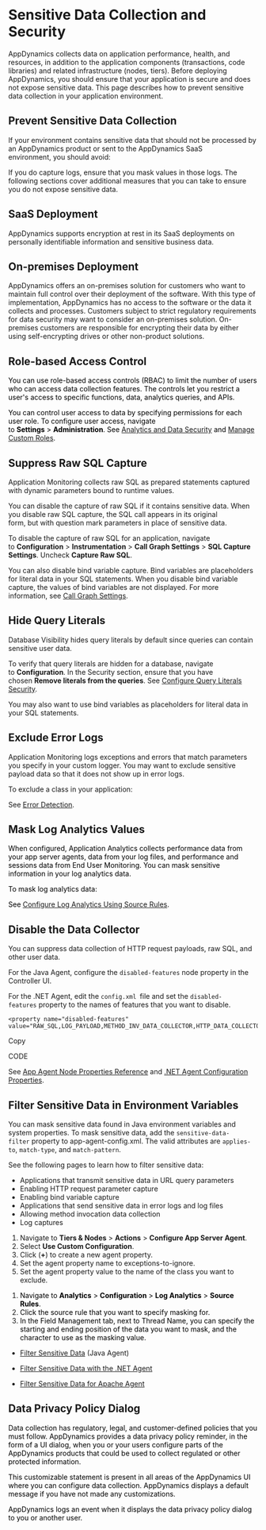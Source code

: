 <p><br></p><h1>Sensitive Data Collection and Security</h1><p>AppDynamics collects&nbsp;data&nbsp;on application performance, health, and resources, in addition to the application components (transactions, code libraries) and related infrastructure (nodes, tiers).&nbsp;Before deploying AppDynamics,&nbsp;you should ensure that your application&nbsp;is secure and does not expose sensitive data. This page describes how to prevent sensitive data collection in your application environment.&nbsp;</p><h2>Prevent Sensitive Data Collection</h2><p>If your environment contains sensitive data that should not be processed by an AppDynamics product or sent to the AppDynamics SaaS environment,&nbsp;you should avoid:</p><p>If you do capture logs, ensure that you mask values in those logs. The following sections cover additional measures that you can take to ensure you do not expose sensitive data.</p><h2>SaaS Deployment</h2><p>AppDynamics supports encryption at rest in its SaaS deployments on personally identifiable information and sensitive business data.</p><h2>On-premises Deployment</h2><p>AppDynamics offers an on-premises solution for customers who want to maintain full control over their deployment of the software. With this type of implementation, AppDynamics has no access to the software or the data it collects and processes. Customers subject to strict regulatory requirements for data security may want to consider an on-premises solution.&nbsp;On-premises customers are responsible for encrypting their data by either using self-encrypting drives or other non-product solutions.</p><h2>Role-based Access Control</h2><p><span style="color: rgb(0, 0, 0)">You can&nbsp;use&nbsp;role-based access controls (RBAC) to limit the number of users who can access data collection features. The controls let you restrict a user's access to specific functions, data, analytics queries, and APIs.</span></p><p><span style="color: rgb(0, 0, 0)">You can control user access to data by specifying permissions for each user role. To configure user access,&nbsp;navigate to&nbsp;<strong>Settings</strong>&nbsp;&gt;&nbsp;<strong>Administration</strong>.&nbsp;See&nbsp;<a href="https://docs.appdynamics.com/appd/23.x/latest/en/analytics/deploy-analytics-with-the-analytics-agent/analytics-and-data-security" name="sp-plaintextbody-link">Analytics and Data Security</a>&nbsp;and&nbsp;<a rel="nofollow" href="https://docs.appdynamics.com/accounts/en/cisco-appdynamics-saas-deployment-user-management/manage-custom-roles-for-cisco-appdynamics" target="blank">Manage Custom Roles</a>.</span></p><h2>Suppress Raw SQL Capture</h2><p>Application Monitoring collects raw SQL&nbsp;as prepared statements captured with dynamic parameters bound to runtime values.</p><p>You can disable the capture of raw SQL if it contains sensitive data. When you disable&nbsp;raw SQL capture, the SQL call appears in its original form,&nbsp;but&nbsp;with question mark parameters in place of sensitive data.</p><p>To disable the capture of raw SQL for an application, navigate to&nbsp;<strong>Configuration</strong>&nbsp;&gt;&nbsp;<strong>Instrumentation</strong>&nbsp;&gt;&nbsp;<strong>Call Graph Settings</strong>&nbsp;&gt;&nbsp;<strong>SQL Capture Settings</strong>. Uncheck&nbsp;<strong>Capture Raw SQL</strong>.</p><p>You can also disable bind variable capture. Bind variables are placeholders for literal data in your SQL statements. When you disable bind variable capture, the values of bind variables are not displayed. For more information, see&nbsp;<a href="https://docs.appdynamics.com/appd/23.x/latest/en/application-monitoring/configure-instrumentation/call-graph-settings" name="sp-plaintextbody-link">Call Graph Settings</a>.</p><h2>Hide Query Literals</h2><p>Database Visibility hides query literals by default since queries can contain sensitive user data.</p><p>To verify that query literals are hidden for a database, navigate to&nbsp;<strong>Configuration</strong>. In the Security section, ensure that you have chosen&nbsp;<strong>Remove literals from the queries</strong>. See&nbsp;<a href="https://docs.appdynamics.com/appd/23.x/latest/en/database-visibility/monitor-databases-and-database-servers/configure-query-literals-security" name="sp-plaintextbody-link">Configure Query Literals Security</a>.</p><p>You may also want to use bind variables as placeholders for literal data in your SQL statements.</p><h2>Exclude Error Logs</h2><p>Application Monitoring logs&nbsp;exceptions and errors that match parameters you specify in your custom logger.&nbsp;You may want to exclude sensitive payload data so that it does not show up in error logs.</p><p>To exclude a class in your application:</p><p>See&nbsp;<a href="https://docs.appdynamics.com/appd/23.x/latest/en/application-monitoring/configure-instrumentation/error-detection" name="sp-plaintextbody-link">Error Detection</a>.&nbsp;</p><h2>Mask Log Analytics Values</h2><p><span style="color: rgb(0, 0, 0)">When configured, Application Analytics&nbsp;collects performance data&nbsp;from your app server agents, data from your log files, and performance and sessions data from End User Monitoring.&nbsp;You can mask sensitive information in your&nbsp;log analytics data.</span></p><p><span style="color: rgb(0, 0, 0)">To mask log analytics data:</span></p><p><span style="color: rgb(0, 0, 0)">See&nbsp;<a rel="nofollow" href="https://docs.appdynamics.com/appd/23.x/latest/en/analytics/configure-analytics/collect-log-analytics-data/configure-log-analytics-using-source-rules" target="blank">Configure Log Analytics Using Source Rules</a>.</span></p><h2>Disable the Data Collector</h2><p>You can suppress data collection of&nbsp;HTTP&nbsp;request payloads, raw SQL, and other user data.</p><p>For the Java Agent, configure the&nbsp;<code>disabled-features</code>&nbsp;node property in the Controller UI.</p><p>For the .NET Agent, edit the&nbsp;<code>config.xml&nbsp;</code>file and&nbsp;set the&nbsp;<code>disabled-features</code>&nbsp;property to the names of features that you want to disable.</p><pre style="text-align: left"><code>&lt;property name="disabled-features" value="RAW_SQL,LOG_PAYLOAD,METHOD_INV_DATA_COLLECTOR,HTTP_DATA_COLLECTOR,CUSTOM_EXIT_SNAP_DATA"/&gt;<span style="font-size: 14px"></span></code></pre><p>Copy<br></p><div>CODE</div><p>See&nbsp;<a href="https://docs.appdynamics.com/appd/23.x/latest/en/application-monitoring/administer-app-server-agents/app-agent-node-properties-reference" name="sp-plaintextbody-link">App Agent Node Properties Reference</a>&nbsp;and&nbsp;<a href="https://docs.appdynamics.com/appd/23.x/latest/en/application-monitoring/install-app-server-agents/net-agent/administer-the-net-agent/net-agent-configuration-properties" name="sp-plaintextbody-link">.NET Agent Configuration Properties</a>.&nbsp;</p><h2>Filter Sensitive Data in Environment Variables</h2><p>You can mask sensitive data found in Java environment variables and system properties. To mask sensitive data, add the&nbsp;<code>sensitive-data-filter</code>&nbsp;property to app-agent-config.xml. The valid attributes are&nbsp;<code>applies-to</code>,&nbsp;<code>match-type</code>, and&nbsp;<code>match-pattern</code>.</p><p>See the following pages to learn how to filter sensitive data:</p><div><ul><li>Applications that transmit sensitive data in URL query parameters</li><li>Enabling HTTP request parameter capture</li><li>Enabling bind variable capture</li><li>Applications that send sensitive data in error logs and log files</li><li>Allowing method invocation data collection&nbsp;</li><li>Log captures</li></ul><ol><li>Navigate to&nbsp;<strong>Tiers &amp; Nodes</strong>&nbsp;&gt;&nbsp;<strong>Actions</strong>&nbsp;&gt;&nbsp;<strong>Configure App Server Agent</strong>.&nbsp;</li><li>Select&nbsp;<strong>Use Custom Configuration</strong>.</li><li>Click (<strong>+</strong>) to create a new agent property.</li><li>Set the agent property name to&nbsp;exceptions-to-ignore.&nbsp;</li><li>Set the agent property&nbsp;value to the name of the class you want to exclude.</li></ol><ol><li><span style="color: rgb(0, 0, 0)">Navigate to&nbsp;<strong>Analytics</strong>&nbsp;&gt;&nbsp;<strong>Configuration</strong>&nbsp;&gt;&nbsp;<strong>Log Analytics</strong>&nbsp;&gt;&nbsp;<strong>Source Rules</strong>.&nbsp;</span></li><li><span style="color: rgb(0, 0, 0)">Click the source rule that you want to specify masking for.</span></li><li><span style="color: rgb(0, 0, 0)">In the Field Management tab, next to Thread Name, you can specify the starting and ending position of the data you want to&nbsp;mask, and the character to use as the masking value.&nbsp;</span></li></ol><ul><li><a href="https://docs.appdynamics.com/appd/23.x/latest/en/application-monitoring/install-app-server-agents/java-agent/administer-the-java-agent/filter-sensitive-data" name="sp-plaintextbody-link">Filter Sensitive Data</a>&nbsp;(Java Agent)</li><li><p><a href="https://docs.appdynamics.com/appd/23.x/latest/en/application-monitoring/install-app-server-agents/net-agent/administer-the-net-agent/filter-sensitive-data-with-the-net-agent" name="sp-plaintextbody-link">Filter Sensitive Data with the .NET Agent</a></p></li><li><p><a href="https://docs.appdynamics.com/appd/23.x/latest/en/application-monitoring/install-app-server-agents/apache-web-server-agent/filter-sensitive-data-for-apache-agent" name="sp-plaintextbody-link">Filter Sensitive Data for Apache Agent</a></p></li></ul><h2>Data Privacy Policy Dialog</h2><p><span style="color: rgb(0, 0, 0)"><span style="color: rgb(0, 0, 0)">Data collection has regulatory, legal, and customer-defined policies that you must follow.&nbsp;</span>AppDynamics provides a data privacy policy reminder, in the form of a UI dialog, when you or your users configure parts of the AppDynamics products that could be used to collect regulated or other protected information.&nbsp;</span></p><p><span style="color: rgb(0, 0, 0)">This customizable statement is present in all areas of the&nbsp;AppDynamics UI where you can configure data collection. AppDynamics displays a default message if you have not made any customizations.</span></p><p><span style="color: rgb(0, 0, 0)">AppDynamics logs an event&nbsp;when it displays the data privacy policy dialog to you or another user.</span></p></div><div><div></div></div>